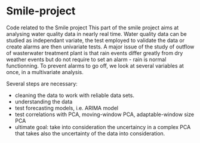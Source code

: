 # Smile-project
Code related to the Smile project
This part of the smile project aims at analysing water quality data in nearly real time.
Water quality data can be studied as independant variate, the test employed to validate the data or create alarms are then univariate tests.
A major issue of the study of outflow of wasterwater treatment plant is that rain events differ greatly from dry weather events but do not require to set an alarm - rain is normal functionning. To prevent alarms to go off, we look at several variables at once, in a multivariate analysis.

Several steps are necessary:
- cleaning the data to work with reliable data sets.
- understanding the data
- test forecasting models, i.e. ARIMA model
- test correlations with PCA, moving-window PCA, adaptable-window size PCA
- ultimate goal: take into consideration the uncertaincy in a complex PCA that takes also the uncertainty of the data into consideration. 
